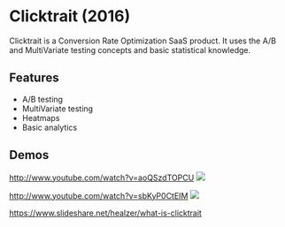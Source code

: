 # Clicktrait (2016)

Clicktrait is a Conversion Rate Optimization SaaS product.
It uses the A/B and MultiVariate testing concepts and basic statistical knowledge.

## Features

* A/B testing
* MultiVariate testing
* Heatmaps
* Basic analytics

## Demos

http://www.youtube.com/watch?v=aoQSzdTOPCU
[![](http://img.youtube.com/vi/aoQSzdTOPCU/0.jpg)](http://www.youtube.com/watch?v=aoQSzdTOPCU "")

http://www.youtube.com/watch?v=sbKyP0CtEIM
[![](http://img.youtube.com/vi/sbKyP0CtEIM/0.jpg)](http://www.youtube.com/watch?v=sbKyP0CtEIM "")

https://www.slideshare.net/healzer/what-is-clicktrait
